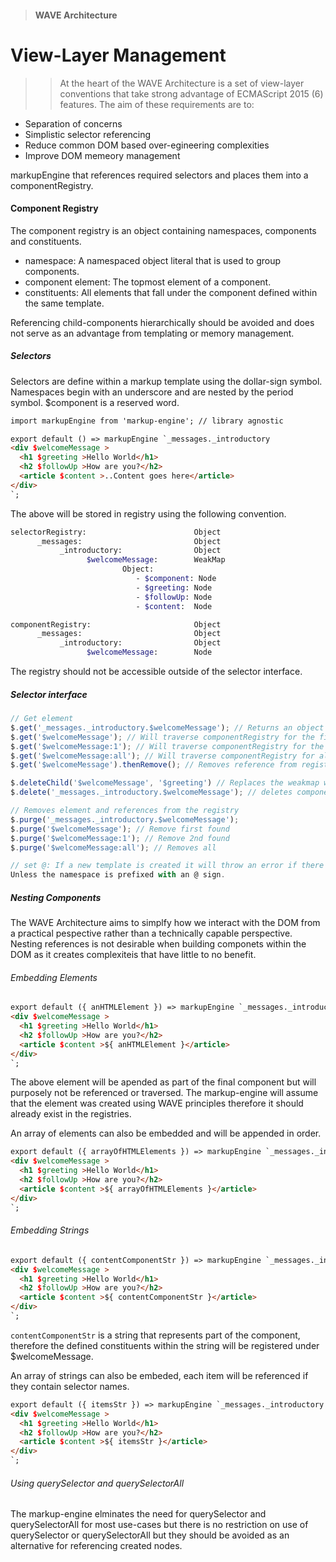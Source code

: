 > #### WAVE Architecture
View-Layer Management
=========

>>At the heart of the WAVE Architecture is a set of view-layer conventions that take strong advantage of ECMAScript 2015 (6) features. The aim of these requirements are to: 

- Separation of concerns 
- Simplistic selector referencing
- Reduce common DOM based over-egineering complexities
- Improve DOM memeory management


markupEngine that references required selectors and places them into a componentRegistry.

#### Component Registry

The component registry is an object containing namespaces, components and constituents. 
- namespace: A namespaced object literal that is used to group components.
- component element: The topmost element of a component.
- constituents: All elements that fall under the component defined within the same template.

Referencing child-components hierarchically should be avoided and does not serve as an advantage from templating or memory management.

##### Selectors
Selectors are define within a markup template using the dollar-sign symbol.
Namespaces begin with an underscore and are nested by the period symbol.
$component is a reserved word.
```html
import markupEngine from 'markup-engine'; // library agnostic 

export default () => markupEngine `_messages._introductory 
<div $welcomeMessage >
  <h1 $greeting >Hello World</h1>
  <h2 $followUp >How are you?</h2>
  <article $content >..Content goes here</article>
</div>
`;
```
The above will be stored in registry using the following convention.
```bash
selectorRegistry:                        Object
      _messages:                         Object
           _introductory:                Object
                 $welcomeMessage:        WeakMap
                         Object:
                            - $component: Node
                            - $greeting: Node     
                            - $followUp: Node
                            - $content:  Node

componentRegistry:                       Object
      _messages:                         Object
           _introductory:                Object
                 $welcomeMessage:        Node
```
The registry should not be accessible outside of the selector interface. 

##### Selector interface 
```javascript
// Get element 
$.get('_messages._introductory.$welcomeMessage'); // Returns an object containing the $component and it's constitiuents.
$.get('$welcomeMessage'); // Will traverse componentRegistry for the first component reference found.
$.get('$welcomeMessage:1'); // Will traverse componentRegistry for the 2nd component reference.
$.get('$welcomeMessage:all'); // Will traverse componentRegistry for all matching component references.
$.get('$welcomeMessage').thenRemove(); // Removes reference from registry after returning the node, will also remove constituents 

$.deleteChild('$welcomeMessage', '$greeting') // Replaces the weakmap without the child
$.delete('_messages._introductory.$welcomeMessage'); // deletes component from registry (not DOM)

// Removes element and references from the registry 
$.purge('_messages._introductory.$welcomeMessage');
$.purge('$welcomeMessage'); // Remove first found 
$.purge('$welcomeMessage:1'); // Remove 2nd found
$.purge('$welcomeMessage:all'); // Removes all

// set @: If a new template is created it will throw an error if there is a naming conflict 
Unless the namespace is prefixed with an @ sign.
```
##### Nesting Components
The WAVE Architecture aims to simplfy how we interact with the DOM from a practical pespective rather than a
technically capable perspective. Nesting references is not desirable when building componets within the DOM 
as it creates complexiteis that have little to no benefit. 

###### Embedding Elements
```html
export default ({ anHTMLElement }) => markupEngine `_messages._introductory 
<div $welcomeMessage >
  <h1 $greeting >Hello World</h1>
  <h2 $followUp >How are you?</h2>
  <article $content >${ anHTMLElement }</article>
</div>
`;
```
The above element will be apended as part of the final component but will purposely not be referenced
or traversed. The markup-engine will assume that the element was created using WAVE principles therefore 
it should already exist in the registries. 

An array of elements can also be embedded and will be appended in order.

```html
export default ({ arrayOfHTMLElements }) => markupEngine `_messages._introductory 
<div $welcomeMessage >
  <h1 $greeting >Hello World</h1>
  <h2 $followUp >How are you?</h2>
  <article $content >${ arrayOfHTMLElements }</article>
</div>
`;
```
###### Embedding Strings
```html
export default ({ contentComponentStr }) => markupEngine `_messages._introductory 
<div $welcomeMessage >
  <h1 $greeting >Hello World</h1>
  <h2 $followUp >How are you?</h2>
  <article $content >${ contentComponentStr }</article>
</div>
`;
```
`contentComponentStr` is a string that represents part of the component, therefore the defined constituents within the string will be registered under $welcomeMessage. 

An array of strings can also be embeded, each item will be referenced if they contain selector names.

```html
export default ({ itemsStr }) => markupEngine `_messages._introductory 
<div $welcomeMessage >
  <h1 $greeting >Hello World</h1>
  <h2 $followUp >How are you?</h2>
  <article $content >${ itemsStr }</article>
</div>
`;
```
###### Using querySelector and querySelectorAll
The markup-engine elminates the need for querySelector and querySelectorAll for most use-cases but there is no restriction on use of querySelector or querySelectorAll but they should be avoided as an alternative for referencing created nodes.
